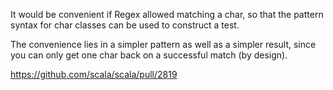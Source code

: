 It would be convenient if Regex allowed matching a char, so that the pattern syntax for char classes can be used to construct a test.

The convenience lies in a simpler pattern as well as a simpler result, since you can only get one char back on a successful match (by design).

https://github.com/scala/scala/pull/2819

